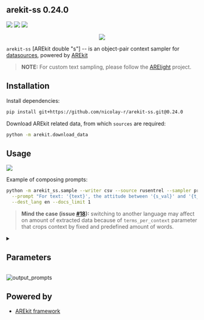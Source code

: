 ## arekit-ss 0.24.0

![](https://img.shields.io/badge/Python-3.9-brightgreen.svg)
![](https://img.shields.io/badge/AREkit-0.24.0-orange.svg)
[![](https://colab.research.google.com/assets/colab-badge.svg)](https://colab.research.google.com/github/nicolay-r/arekit-ss/blob/master/arekit_ss.ipynb)

<p align="center">
    <img src="logo.png"/>
</p>

`arekit-ss` [AREkit double "s"] -- is an object-pair context sampler 
for [datasources](https://github.com/nicolay-r/AREkit/wiki/Binded-Sources), 
powered by [AREkit](https://github.com/nicolay-r/AREkit)

> **NOTE:** For custom text sampling, please follow the [ARElight](https://github.com/nicolay-r/ARElight) project.

## Installation

Install dependencies:
```bash
pip install git+https://github.com/nicolay-r/arekit-ss.git@0.24.0
```

Download AREkit related data, from which `sources` are required:
```bash
python -m arekit.download_data
```

## Usage
[![](https://colab.research.google.com/assets/colab-badge.svg)](https://colab.research.google.com/github/nicolay-r/arekit-ss/blob/master/arekit_ss.ipynb)

Example of composing prompts:
```bash
python -m arekit_ss.sample --writer csv --source rusentrel --sampler prompt \
  --prompt "For text: '{text}', the attitude between '{s_val}' and '{t_val}' is: '{label_val}'" \
  --dest_lang en --docs_limit 1
```

> **Mind the case (issue [#18](https://github.com/nicolay-r/arekit-ss/issues/18)):**
> switching to another language may affect on amount of extracted data because of `terms_per_context`
> parameter that crops context by fixed and predefined amount of words.

<details>
<summary>

## Parameters
</summary>

* `source` -- source name from the list of the [supported sources](https://github.com/nicolay-r/arekit-ss/blob/master/arekit_ss/sources/src_list.py).
    * `terms_per_context` -- amount of words (terms) in between SOURCE and TARGET objects.
    * `object-source-types` -- filter specific source object types
    * `object-target-types` -- filter specific target object types
    * `relation_types` -- list of types, in which items separated with `|` char; all by default
    * `splits` -- Manual selection of the data-types related splits that should be chosen for the sampling process; 
      types should be separated by ':' sign; for example: 'train:test'
* `sampler` -- List of the supported samplers:
    * `nn` -- CNN/LSTM architecture related, including frames annotation from [RuSentiFrames](https://github.com/nicolay-r/RuSentiFrames).
        * `no-vectorize` -- flag is applicable only for `nn`, and denotes no need to generate embeddings for features
    * `bert` -- BERT-based, single-input sequence.
    * `prompt` -- prompt-based sampler for LLM systems [[prompt engeneering guide]](https://github.com/dair-ai/Prompt-Engineering-Guide)
        * `prompt` -- text of the prompt which includes the following parameters:
          * `{text}` is an original text of the sample
          * `{s_val}` and `{t_val}` values of the source and target of the pairs respectively
          * `{label_val}` value of the label
* `writer` -- the output format of samples:
    * `csv` -- for [AREnets](https://github.com/nicolay-r/AREnets) framework;
    * `jsonl` -- for [OpenNRE](https://github.com/thunlp/OpenNRE) framework.
    * `sqlite` -- SQLite-3.0 database.
* `mask_entities` -- mask entity mode.
* Text translation parameters:
    * `src_lang` -- original language of the text.
    * `dest_lang` -- target language of the text.
* `output_dir` -- target directory for samples storing
* Limiting the amount of documents from source:
    * `docs_limit` -- amount of documents to be considered for sampling from the whole source.
    * `doc_ids` -- list of the document IDs.
</details>

![output_prompts](https://github.com/nicolay-r/arekit-ss/assets/14871187/d1499f24-b2df-410b-98cc-8d4018de8c65)

## Powered by

* [AREkit framework](https://github.com/nicolay-r/AREkit)
